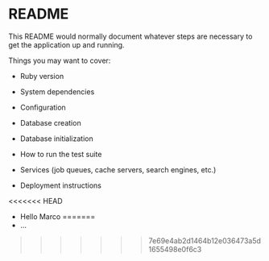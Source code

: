 # README

This README would normally document whatever steps are necessary to get the
application up and running.

Things you may want to cover:

* Ruby version

* System dependencies

* Configuration

* Database creation

* Database initialization

* How to run the test suite

* Services (job queues, cache servers, search engines, etc.)

* Deployment instructions

<<<<<<< HEAD
* Hello Marco
=======
* ...
>>>>>>> 7e69e4ab2d1464b12e036473a5d1655498e0f6c3
